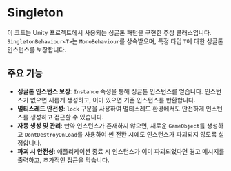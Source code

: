 # Singleton

이 코드는 Unity 프로젝트에서 사용되는 싱글톤 패턴을 구현한 추상 클래스입니다. `SingletonBehaviour<T>`는 `MonoBehaviour`를 상속받으며, 특정 타입 `T`에 대한 싱글톤 인스턴스를 보장합니다.

## 주요 기능

- **싱글톤 인스턴스 보장**: `Instance` 속성을 통해 싱글톤 인스턴스를 얻습니다. 인스턴스가 없으면 새롭게 생성하고, 이미 있으면 기존 인스턴스를 반환합니다.
- **멀티스레드 안전성**: `lock` 구문을 사용하여 멀티스레드 환경에서도 안전하게 인스턴스를 생성하고 접근할 수 있습니다.
- **자동 생성 및 관리**: 만약 인스턴스가 존재하지 않으면, 새로운 `GameObject`를 생성하고 `DontDestroyOnLoad`를 사용하여 씬 전환 시에도 인스턴스가 파괴되지 않도록 설정합니다.
- **파괴 시 안전성**: 애플리케이션 종료 시 인스턴스가 이미 파괴되었다면 경고 메시지를 출력하고, 추가적인 접근을 막습니다.